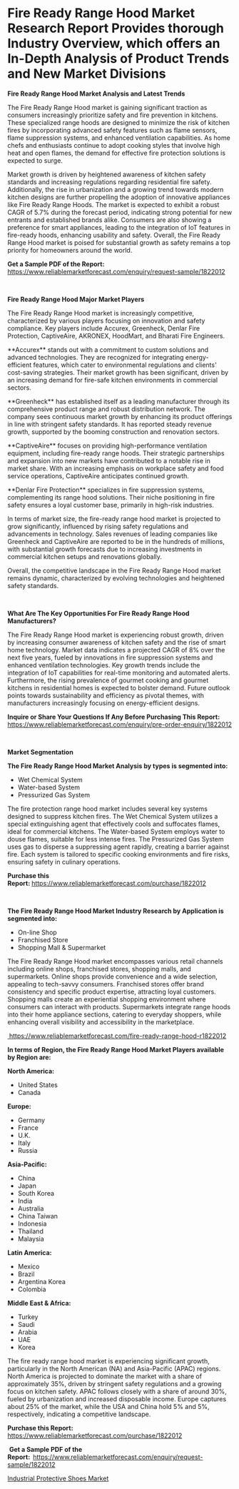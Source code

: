 <p><h1>Fire Ready Range Hood Market Research Report Provides thorough Industry Overview, which offers an In-Depth Analysis of Product Trends and New Market Divisions</h1></p><p><strong>Fire Ready Range Hood Market Analysis and Latest Trends</strong></p>
<p><p>The Fire Ready Range Hood market is gaining significant traction as consumers increasingly prioritize safety and fire prevention in kitchens. These specialized range hoods are designed to minimize the risk of kitchen fires by incorporating advanced safety features such as flame sensors, flame suppression systems, and enhanced ventilation capabilities. As home chefs and enthusiasts continue to adopt cooking styles that involve high heat and open flames, the demand for effective fire protection solutions is expected to surge.</p><p>Market growth is driven by heightened awareness of kitchen safety standards and increasing regulations regarding residential fire safety. Additionally, the rise in urbanization and a growing trend towards modern kitchen designs are further propelling the adoption of innovative appliances like Fire Ready Range Hoods. The market is expected to exhibit a robust CAGR of 5.7% during the forecast period, indicating strong potential for new entrants and established brands alike. Consumers are also showing a preference for smart appliances, leading to the integration of IoT features in fire-ready hoods, enhancing usability and safety. Overall, the Fire Ready Range Hood market is poised for substantial growth as safety remains a top priority for homeowners around the world.</p></p>
<p><strong>Get a Sample PDF of the Report:&nbsp;</strong> <a href="https://www.reliablemarketforecast.com/enquiry/request-sample/1822012?utm_campaign=1108&utm_medium=2&utm_source=Github&utm_content=ia&utm_term=07022025&utm_id=fire-ready-range-hood">https://www.reliablemarketforecast.com/enquiry/request-sample/1822012</a></p>
<p>&nbsp;</p>
<p><strong>Fire Ready Range Hood Major Market Players</strong></p>
<p><p>The Fire Ready Range Hood market is increasingly competitive, characterized by various players focusing on innovation and safety compliance. Key players include Accurex, Greenheck, Denlar Fire Protection, CaptiveAire, AKRONEX, HoodMart, and Bharati Fire Engineers.</p><p>**Accurex** stands out with a commitment to custom solutions and advanced technologies. They are recognized for integrating energy-efficient features, which cater to environmental regulations and clients' cost-saving strategies. Their market growth has been significant, driven by an increasing demand for fire-safe kitchen environments in commercial sectors.</p><p>**Greenheck** has established itself as a leading manufacturer through its comprehensive product range and robust distribution network. The company sees continuous market growth by enhancing its product offerings in line with stringent safety standards. It has reported steady revenue growth, supported by the booming construction and renovation sectors.</p><p>**CaptiveAire** focuses on providing high-performance ventilation equipment, including fire-ready range hoods. Their strategic partnerships and expansion into new markets have contributed to a notable rise in market share. With an increasing emphasis on workplace safety and food service operations, CaptiveAire anticipates continued growth.</p><p>**Denlar Fire Protection** specializes in fire suppression systems, complementing its range hood solutions. Their niche positioning in fire safety ensures a loyal customer base, primarily in high-risk industries.</p><p>In terms of market size, the fire-ready range hood market is projected to grow significantly, influenced by rising safety regulations and advancements in technology. Sales revenues of leading companies like Greenheck and CaptiveAire are reported to be in the hundreds of millions, with substantial growth forecasts due to increasing investments in commercial kitchen setups and renovations globally.</p><p>Overall, the competitive landscape in the Fire Ready Range Hood market remains dynamic, characterized by evolving technologies and heightened safety standards.</p></p>
<p>&nbsp;</p>
<p><strong>What Are The Key Opportunities For Fire Ready Range Hood Manufacturers?</strong></p>
<p><p>The Fire Ready Range Hood market is experiencing robust growth, driven by increasing consumer awareness of kitchen safety and the rise of smart home technology. Market data indicates a projected CAGR of 8% over the next five years, fueled by innovations in fire suppression systems and enhanced ventilation technologies. Key growth trends include the integration of IoT capabilities for real-time monitoring and automated alerts. Furthermore, the rising prevalence of gourmet cooking and gourmet kitchens in residential homes is expected to bolster demand. Future outlook points towards sustainability and efficiency as pivotal themes, with manufacturers increasingly focusing on energy-efficient designs.</p></p>
<p><strong>Inquire or Share Your Questions If Any Before Purchasing This Report:</strong> <a href="https://www.reliablemarketforecast.com/enquiry/pre-order-enquiry/1822012?utm_campaign=1108&utm_medium=2&utm_source=Github&utm_content=ia&utm_term=07022025&utm_id=fire-ready-range-hood">https://www.reliablemarketforecast.com/enquiry/pre-order-enquiry/1822012</a></p>
<p>&nbsp;</p>
<p><strong>Market Segmentation</strong></p>
<p><strong>The Fire Ready Range Hood Market Analysis by types is segmented into:</strong></p>
<p><ul><li>Wet Chemical System</li><li>Water-based System</li><li>Pressurized Gas System</li></ul></p>
<p><p>The fire protection range hood market includes several key systems designed to suppress kitchen fires. The Wet Chemical System utilizes a special extinguishing agent that effectively cools and suffocates flames, ideal for commercial kitchens. The Water-based System employs water to douse flames, suitable for less intense fires. The Pressurized Gas System uses gas to disperse a suppressing agent rapidly, creating a barrier against fire. Each system is tailored to specific cooking environments and fire risks, ensuring safety in culinary operations.</p></p>
<p><strong>Purchase this Report:&nbsp;</strong><a href="https://www.reliablemarketforecast.com/purchase/1822012?utm_campaign=1108&utm_medium=2&utm_source=Github&utm_content=ia&utm_term=07022025&utm_id=fire-ready-range-hood">https://www.reliablemarketforecast.com/purchase/1822012</a></p>
<p>&nbsp;</p>
<p><strong>The Fire Ready Range Hood Market Industry Research by Application is segmented into:</strong></p>
<p><ul><li>On-line Shop</li><li>Franchised Store</li><li>Shopping Mall & Supermarket</li></ul></p>
<p><p>The Fire Ready Range Hood market encompasses various retail channels including online shops, franchised stores, shopping malls, and supermarkets. Online shops provide convenience and a wide selection, appealing to tech-savvy consumers. Franchised stores offer brand consistency and specific product expertise, attracting loyal customers. Shopping malls create an experiential shopping environment where consumers can interact with products. Supermarkets integrate range hoods into their home appliance sections, catering to everyday shoppers, while enhancing overall visibility and accessibility in the marketplace.</p></p>
<p><a href="https://www.reliablemarketforecast.com/fire-ready-range-hood-r1822012?utm_campaign=1108&utm_medium=2&utm_source=Github&utm_content=ia&utm_term=07022025&utm_id=fire-ready-range-hood">&nbsp;https://www.reliablemarketforecast.com/fire-ready-range-hood-r1822012</a></p>
<p><strong>In terms of Region, the Fire Ready Range Hood Market Players available by Region are:</strong></p>
<p>
    <p> <strong> North America: </strong>
        <ul>
            <li>United States</li>
            <li>Canada</li>
        </ul>
        </p> 
    <p> <strong> Europe: </strong>
        <ul>
            <li>Germany</li>
            <li>France</li>
            <li>U.K.</li>
            <li>Italy</li>
            <li>Russia</li>
        </ul>
        </p> 
    <p> <strong> Asia-Pacific: </strong>
        <ul>
            <li>China</li>
            <li>Japan</li>
            <li>South Korea</li>
            <li>India</li>
            <li>Australia</li>
            <li>China Taiwan</li>
            <li>Indonesia</li>
            <li>Thailand</li>
            <li>Malaysia</li>
        </ul>
        </p> 
    <p> <strong> Latin America: </strong>
        <ul>
            <li>Mexico</li>
            <li>Brazil</li>
            <li>Argentina Korea</li>
            <li>Colombia</li>
        </ul>
        </p> 
    <p> <strong> Middle East & Africa: </strong>
        <ul>
            <li>Turkey</li>
            <li>Saudi</li>
            <li>Arabia</li>
            <li>UAE</li>
            <li>Korea</li>
        </ul>
    </p>
    </p>
<p><p>The fire ready range hood market is experiencing significant growth, particularly in the North American (NA) and Asia-Pacific (APAC) regions. North America is projected to dominate the market with a share of approximately 35%, driven by stringent safety regulations and a growing focus on kitchen safety. APAC follows closely with a share of around 30%, fueled by urbanization and increased disposable income. Europe captures about 25% of the market, while the USA and China hold 5% and 5%, respectively, indicating a competitive landscape.</p></p>
<p><strong>Purchase this Report: </strong><a href="https://www.reliablemarketforecast.com/purchase/1822012?utm_campaign=1108&utm_medium=2&utm_source=Github&utm_content=ia&utm_term=07022025&utm_id=fire-ready-range-hood">https://www.reliablemarketforecast.com/purchase/1822012</a></p>
<p>&nbsp;<strong>Get a Sample PDF of the Report:&nbsp;&nbsp;</strong><a href="https://www.reliablemarketforecast.com/enquiry/request-sample/1822012?utm_campaign=1108&utm_medium=2&utm_source=Github&utm_content=ia&utm_term=07022025&utm_id=fire-ready-range-hood">https://www.reliablemarketforecast.com/enquiry/request-sample/1822012</a></p>
<p><strong></strong></p>
<p><p><a href="https://github.com/CliffMedina6/Market-Research-Report-List-7/blob/main/industrial-protective-shoes-market.md?utm_campaign=1108&utm_medium=2&utm_source=Github&utm_content=ia&utm_term=07022025&utm_id=fire-ready-range-hood">Industrial Protective Shoes Market</a></p></p>
